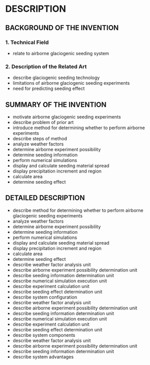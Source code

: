 # DESCRIPTION

## BACKGROUND OF THE INVENTION

### 1. Technical Field

- relate to airborne glaciogenic seeding system

### 2. Description of the Related Art

- describe glaciogenic seeding technology
- limitations of airborne glaciogenic seeding experiments
- need for predicting seeding effect

## SUMMARY OF THE INVENTION

- motivate airborne glaciogenic seeding experiments
- describe problem of prior art
- introduce method for determining whether to perform airborne experiments
- describe steps of method
- analyze weather factors
- determine airborne experiment possibility
- determine seeding information
- perform numerical simulations
- display and calculate seeding material spread
- display precipitation increment and region
- calculate area
- determine seeding effect

## DETAILED DESCRIPTION

- describe method for determining whether to perform airborne glaciogenic seeding experiments
- analyze weather factors
- determine airborne experiment possibility
- determine seeding information
- perform numerical simulations
- display and calculate seeding material spread
- display precipitation increment and region
- calculate area
- determine seeding effect
- describe weather factor analysis unit
- describe airborne experiment possibility determination unit
- describe seeding information determination unit
- describe numerical simulation execution unit
- describe experiment calculation unit
- describe seeding effect determination unit
- describe system configuration
- describe weather factor analysis unit
- describe airborne experiment possibility determination unit
- describe seeding information determination unit
- describe numerical simulation execution unit
- describe experiment calculation unit
- describe seeding effect determination unit
- describe system components
- describe weather factor analysis unit
- describe airborne experiment possibility determination unit
- describe seeding information determination unit
- describe system advantages

